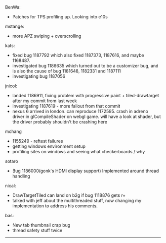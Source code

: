 BenWa:
* Patches for TPS profiling up. Looking into e10s



mstange:
* more APZ swiping + overscrolling



kats:
* fixed bug 1187792 which also fixed 1187373, 1187616, and maybe 1168487.
* investigated bug 1186635 which turned out to be a customizer bug, and is also the cause of bug 1181648, 1182331 and 1187111
* investigating bug 1187056



jnicol:
* landed 1186911, fixing problem with progressive paint + tiled-drawtarget after my commit from last week
* investigating 1187619 - more fallout from that commit
* nexus 6 arrived in london. can reproduce 1172595. crash in adreno driver in glCompileShader on webgl game. will have a look at shader, but the driver probably shouldn't be crashing here



mchang
* 1155249 - reftest failures
* getting windows environment setup
* profiling sites on windows and seeing what checkerboards / why



sotaro
* Bug 1186000(gonk's HDMI display support) Implemented around thread handling



nical:
* DrawTargetTiled can land on b2g if bug 1118876 gets r+
* talked with jeff about the multithreaded stuff, now changing my implementation to address his comments.



bas:
* New tab thumbnail crap bug
* thread safety stuff twice



________________


